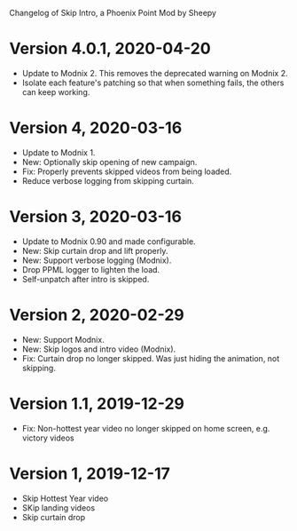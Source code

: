 Changelog of Skip Intro, a Phoenix Point Mod by Sheepy

# Version 4.0.1, 2020-04-20

* Update to Modnix 2. This removes the deprecated warning on Modnix 2.
* Isolate each feature's patching so that when something fails, the others can keep working.

# Version 4, 2020-03-16

* Update to Modnix 1.
* New: Optionally skip opening of new campaign.
* Fix: Properly prevents skipped videos from being loaded.
* Reduce verbose logging from skipping curtain.

# Version 3, 2020-03-16

* Update to Modnix 0.90 and made configurable.
* New: Skip curtain drop and lift properly.
* New: Support verbose logging (Modnix).
* Drop PPML logger to lighten the load.
* Self-unpatch after intro is skipped.

# Version 2, 2020-02-29

* New: Support Modnix.
* New: Skip logos and intro video (Modnix).
* Fix: Curtain drop no longer skipped. Was just hiding the animation, not skipping.

# Version 1.1, 2019-12-29

* Fix: Non-hottest year video no longer skipped on home screen, e.g. victory videos

# Version 1, 2019-12-17

* Skip Hottest Year video
* SKip landing videos
* Skip curtain drop